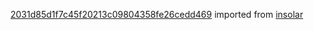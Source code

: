 [2031d85d1f7c45f20213c09804358fe26cedd469](https://github.com/insolar/insolar/commit/2031d85d1f7c45f20213c09804358fe26cedd469) imported from [insolar](https://github.com/insolar/insolar)
